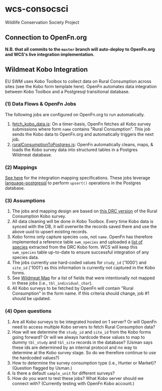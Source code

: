 # wcs-consocsci

Wildlife Conservation Society Project

## Connection to OpenFn.org

**N.B. that all commits to the `master` branch will auto-deploy to OpenFn.org and WCS's live integration implementation.**

## Wildmeat Kobo Integration

EU SWM uses Kobo Toolbox to collect data on Rural Consumption across sites (see
the Kobo form template here). OpenFn automates data integration between Kobo
Toolbox and a Postgresql transitional database.

### (1) Data Flows & OpenFn Jobs

The following jobs are configured on OpenFn.org to run automatically.

1. [fetch_kobo_data.js](https://github.com/OpenFn/wcs-consocsci/blob/master/fetch_kobo_data.js): On a timer-basis, OpenFn fetches all Kobo survey submissions where form `name` contains "Rural Consumption". This job sends the Kobo data to OpenFn.org and automatically triggers the next job.
2. [ruralConsumptionToPostgres.js](https://github.com/OpenFn/wcs-consocsci/blob/master/ruralConsumptionToPostgres.js): OpenFn automatically cleans, maps, & loads the Kobo survey data into structured tables in a Postgres Wildmeat database.

### (2) Mappings

[See here](https://docs.google.com/spreadsheets/d/15VRibnaglShF3oNNLMbiyGopTJrYbP02aQ04cz4Qt-k/edit#gid=767749359) for the integration mapping specifications. These jobs leverage [language-postgresql](https://github.com/OpenFn/postgresql) to perform `upsert()` operations in the Postgres database.

### (3) Assumptions

1. The jobs and mapping design are based on [this DRC version](https://docs.google.com/spreadsheets/d/1AN2Qyjx-ua3fE5-Nj7Bg2WSdZdIE6zy4FmVVrMqGZl0/edit?usp=drive_web&ouid=101430720901034004945) of the Rural Consumption Kobo survey.
2. All data cleaning will be done in Kobo Toolbox. Every time Kobo data is
   synced with the DB, it will overwrite the records saved there and use the
   above uuid to upsert existing records.
3. Kobo forms only capture species `code`, not `name`. OpenFn has therefore implemented a reference table `swm_species` and uploaded a [list of species](https://docs.google.com/spreadsheets/d/1yfBjpb9cuCOvzKF9Iu_XrXLA_BC8cQFCyYxjVgFIuXU/edit) extracted from the DRC Kobo form. WCS will keep this `swm_species` table up-to-date to ensure successful integration of any species data.
4. The jobs currently use hard-coded values for `study_id` ('1000') and
   `site_id` ('1001') as this information is currently not captured in the Kobo
   forms.
5. See [Wildmeat Map](https://docs.google.com/spreadsheets/d/15VRibnaglShF3oNNLMbiyGopTJrYbP02aQ04cz4Qt-k/edit#gid=767749359) for a list of fields that were intentionally not mapped in these jobs (i.e., `tbl_individual_char`).
6. All Kobo surveys to be fetched by OpenFn will contain "Rural Consumption" in
   the form name. If this criteria should change, job #1 should be updated.

### (4) Open questions

1. Are all Kobo surveys to be integrated hosted on 1 server? Or will OpenFn need
   to access multiple Kobo servers to fetch Rural Consumption data?
2. How will we determine the `study_id` and `site_id` from the Kobo forms going
   forward? Or will we always hardcode these values to map to dummy `tbl_study`
   and `tbl_site` records in the database? (Usman says these ids are determined
   by an internal protocol and no way to determine at the Kobo survey stage. So
   do we therefore continue to use the hardcoded values?)
3. How to determine the survey consumption type (i.e., Hunter or Market)?
   (Question flagged by Usman.)
4. Is there a default `sample_unit` for different surveys? 
5. How do you want to test these jobs? What Kobo server should we connect with?
   (Currently testing with OpenFn Kobo account.)
